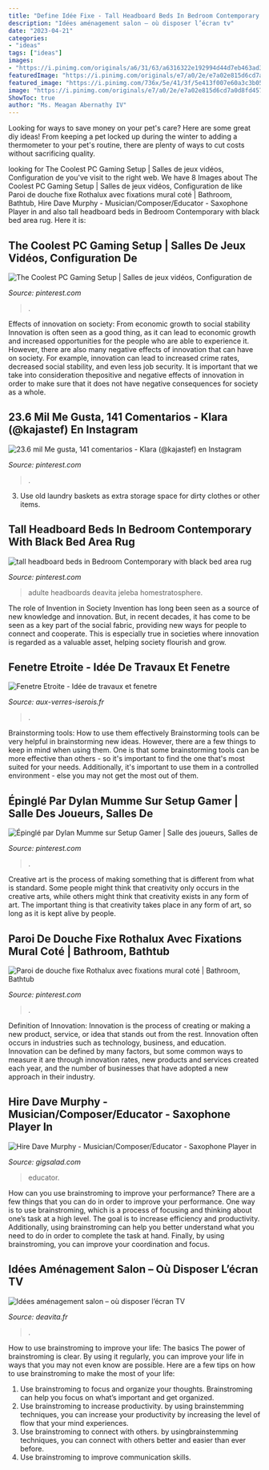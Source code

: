 ```yaml
---
title: "Define Idée Fixe - Tall Headboard Beds In Bedroom Contemporary With Black Bed Area Rug"
description: "Idées aménagement salon – où disposer l’écran tv"
date: "2023-04-21"
categories:
- "ideas"
tags: ["ideas"]
images:
- "https://i.pinimg.com/originals/a6/31/63/a6316322e192994d44d7eb463ad34e39.jpg"
featuredImage: "https://i.pinimg.com/originals/e7/a0/2e/e7a02e815d6cd7a0d8fd457dc0b8f02d.jpg"
featured_image: "https://i.pinimg.com/736x/5e/41/3f/5e413f007e60a3c3b05942b375105e6d--murals.jpg"
image: "https://i.pinimg.com/originals/e7/a0/2e/e7a02e815d6cd7a0d8fd457dc0b8f02d.jpg"
ShowToc: true
author: "Ms. Meagan Abernathy IV"
---
```



Looking for ways to save money on your pet's care? Here are some great diy ideas! From keeping a pet locked up during the winter to adding a thermometer to your pet's routine, there are plenty of ways to cut costs without sacrificing quality.

	

		
looking for The Coolest PC Gaming Setup | Salles de jeux vidéos, Configuration de you've visit to the right web. We have 8 Images about The Coolest PC Gaming Setup | Salles de jeux vidéos, Configuration de like Paroi de douche fixe Rothalux avec fixations mural coté | Bathroom, Bathtub, Hire Dave Murphy - Musician/Composer/Educator - Saxophone Player in and also tall headboard beds in Bedroom Contemporary with black bed area rug. Here it is:
		
    
## The Coolest PC Gaming Setup | Salles De Jeux Vidéos, Configuration De

<img loading=lazy src="https://i.pinimg.com/736x/27/41/b2/2741b2d023adad59d3babaa51f3e1e51.jpg" onerror="this.onerror=null;this.src='https://tse3.mm.bing.net/th?id=OIP.pMCq1Hta50jnHuwTfZ0ebQHaJT&amp;pid=15.1';" alt="The Coolest PC Gaming Setup | Salles de jeux vidéos, Configuration de">

_Source: pinterest.com_

>. 

	

Effects of innovation on society: From economic growth to social stability
Innovation is often seen as a good thing, as it can lead to economic growth and increased opportunities for the people who are able to experience it. However, there are also many negative effects of innovation that can have on society. For example, innovation can lead to increased crime rates, decreased social stability, and even less job security. It is important that we take into consideration thepositive and negative effects of innovation in order to make sure that it does not have negative consequences for society as a whole.

    
## 23.6 Mil Me Gusta, 141 Comentarios - Klara (@kajastef) En Instagram

<img loading=lazy src="https://i.pinimg.com/originals/72/6f/b8/726fb898049f75a8d44c3681ac507cc4.jpg" onerror="this.onerror=null;this.src='https://tse4.mm.bing.net/th?id=OIP.RvW9SZ3hfQelYZJyQXyiJgHaI0&amp;pid=15.1';" alt="23.6 mil Me gusta, 141 comentarios - Klara (@kajastef) en Instagram">

_Source: pinterest.com_

>. 

	

3. Use old laundry baskets as extra storage space for dirty clothes or other items.

    
## Tall Headboard Beds In Bedroom Contemporary With Black Bed Area Rug

<img loading=lazy src="https://i.pinimg.com/originals/e7/a0/2e/e7a02e815d6cd7a0d8fd457dc0b8f02d.jpg" onerror="this.onerror=null;this.src='https://tse3.mm.bing.net/th?id=OIP.7yX73HDDUfYBfa9rNOGgHAHaE8&amp;pid=15.1';" alt="tall headboard beds in Bedroom Contemporary with black bed area rug">

_Source: pinterest.com_

>adulte headboards deavita jeleba homestratosphere. 

	

The role of Invention in Society
Invention has long been seen as a source of new knowledge and innovation. But, in recent decades, it has come to be seen as a key part of the social fabric, providing new ways for people to connect and cooperate. This is especially true in societies where innovation is regarded as a valuable asset, helping society flourish and grow.

    
## Fenetre Etroite - Idée De Travaux Et Fenetre

<img loading=lazy src="http://www.aux-verres-iserois.fr/wp-content/uploads/2019/08/fenetre-etroite_1.jpg" onerror="this.onerror=null;this.src='https://tse4.mm.bing.net/th?id=OIP.rcTkEvcawkD7ukEj9MMWZQHaFj&amp;pid=15.1';" alt="Fenetre Etroite - Idée de travaux et fenetre">

_Source: aux-verres-iserois.fr_

>. 

	

Brainstorming tools: How to use them effectively
Brainstorming tools can be very helpful in brainstorming new ideas. However, there are a few things to keep in mind when using them. One is that some brainstorming tools can be more effective than others - so it's important to find the one that's most suited for your needs. Additionally, it's important to use them in a controlled environment - else you may not get the most out of them.

    
## Épinglé Par Dylan Mumme Sur Setup Gamer | Salle Des Joueurs, Salles De

<img loading=lazy src="https://i.pinimg.com/originals/a6/31/63/a6316322e192994d44d7eb463ad34e39.jpg" onerror="this.onerror=null;this.src='https://tse1.mm.bing.net/th?id=OIP.0FCiPae1fNd4OWYVSH7WrQHaF2&amp;pid=15.1';" alt="Épinglé par Dylan Mumme sur Setup Gamer | Salle des joueurs, Salles de">

_Source: pinterest.com_

>. 

	

Creative art is the process of making something that is different from what is standard. Some people might think that creativity only occurs in the creative arts, while others might think that creativity exists in any form of art. The important thing is that creativity takes place in any form of art, so long as it is kept alive by people.

    
## Paroi De Douche Fixe Rothalux Avec Fixations Mural Coté | Bathroom, Bathtub

<img loading=lazy src="https://i.pinimg.com/736x/5e/41/3f/5e413f007e60a3c3b05942b375105e6d--murals.jpg" onerror="this.onerror=null;this.src='https://tse1.mm.bing.net/th?id=OIP.cznD5-1QVLaJGVGjpcH_kAHaNK&amp;pid=15.1';" alt="Paroi de douche fixe Rothalux avec fixations mural coté | Bathroom, Bathtub">

_Source: pinterest.com_

>. 

	

Definition of Innovation:
Innovation is the process of creating or making a new product, service, or idea that stands out from the rest. Innovation often occurs in industries such as technology, business, and education. Innovation can be defined by many factors, but some common ways to measure it are through innovation rates, new products and services created each year, and the number of businesses that have adopted a new approach in their industry.

    
## Hire Dave Murphy - Musician/Composer/Educator - Saxophone Player In

<img loading=lazy src="https://cress.gigsalad.com/s3/d/dave_murphy_-_musiciancomposereducator/5a2ff27e27689.jpg" onerror="this.onerror=null;this.src='https://tse4.mm.bing.net/th?id=OIP.gC-XDTvs3O7Lbu4AVu46pQHaJm&amp;pid=15.1';" alt="Hire Dave Murphy - Musician/Composer/Educator - Saxophone Player in">

_Source: gigsalad.com_

>educator. 

	

How can you use brainstroming to improve your performance?
There are a few things that you can do in order to improve your performance. One way is to use brainstroming, which is a process of focusing and thinking about one’s task at a high level. The goal is to increase efficiency and productivity. Additionally, using brainstroming can help you better understand what you need to do in order to complete the task at hand. Finally, by using brainstroming, you can improve your coordination and focus.

    
## Idées Aménagement Salon – Où Disposer L’écran TV

<img loading=lazy src="https://deavita.fr/wp-content/uploads/2015/08/idees-amenagement-salon-écran-tv-plasma-fixation-murale-meuble-noir-blanc-tapis-chauffeuse-grise.jpg" onerror="this.onerror=null;this.src='https://tse3.mm.bing.net/th?id=OIP.bFMyX9WCCpjl0K7m__78dgHaE7&amp;pid=15.1';" alt="Idées aménagement salon – où disposer l’écran TV">

_Source: deavita.fr_

>. 

	

How to use brainstroming to improve your life: The basics
The power of brainstroming is clear. By using it regularly, you can improve your life in ways that you may not even know are possible. Here are a few tips on how to use brainstroming to make the most of your life: 
1. Use brainstroming to focus and organize your thoughts. Brainstroming can help you focus on what’s important and get organized. 
2. Use brainstroming to increase productivity. by using brainstemming techniques, you can increase your productivity by increasing the level of flow that your mind experiences. 
3. Use brainstroming to connect with others. by usingbrainstemming techniques, you can connect with others better and easier than ever before. 
4. Use brainstroming to improve communication skills.

